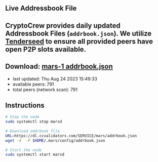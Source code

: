 ## Live Addressbook File
CryptoCrew provides daily updated Addressbook Files (`addrbook.json`). We utilize [Tenderseed](https://github.com/binaryholdings/tenderseed) to ensure all provided peers have open P2P slots available.  
---
**Download: [mars-1 addrbook.json](https://dl.ccvalidators.com/SERVICE/mars/addrbook.json)**  
---
- last updated: Thu Aug 24 2023 15:49:33
- available peers: 791
- total peers (network scan): 791
## Instructions
```sh
# Stop the node
sudo systemctl stop marsd
 
# Download addrbook file
URL=https://dl.ccvalidators.com/SERVICE/mars/addrbook.json
wget -4  -P $HOME/.mars/config/addrbook.json
 
# Start the node
sudo systemctl start marsd
```
